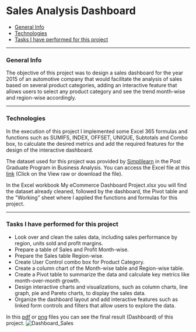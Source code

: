 # Sales Analysis Dashboard

- [General Info](https://github.com/KaroLili1/myBAPortfolio.com/tree/main/Excel%20Projects#general-info)
- [Technologies](https://github.com/KaroLili1/myBAPortfolio.com/tree/main/Excel%20Projects#technologies)
- [Tasks I have performed for this project](https://github.com/KaroLili1/myBAPortfolio.com/tree/main/Excel%20Projects#tasks-i-have-performed-for-this-project)
---

### **General Info**
The objective of this project was to design a sales dashboard for the year 2015 of an automotive company that would facilitate the analysis of sales based on several product categories, adding an interactive feature that allows users to select any product category and see the trend month-wise and region-wise accordingly.
- - -

### **Technologies**
In the execution of this project I implemented some Excel 365 formulas and functions such as SUMIFS, INDEX, OFFSET, UNIQUE, Subtotals and Combo box, to calculate the desired metrics and add the required features for the design of the interactive dashboard.

The dataset used for this project was provided by [Simplilearn](https://www.simplilearn.com/) in the Post Graduate Program in Business Analysis.  You can access the Excel file at this [link](https://github.com/KaroLili1/myBAPortfolio.com/blob/main/Excel%20Projects/MyeCommerce%20Dashboard%20Project.xlsx)  (Click on the View raw or download the file).

In the Excel workbook My eCommerce Dashboard Project.xlsx you will find the dataset already cleaned, followed by the dashboard, the Pivot table and the "Working" sheet where I applied the functions and formulas for this project.
- - -

### **Tasks I have performed for this project**
* Look over and clean the sales data, including sales performance by region, units sold and profit margins.
* Prepare a table of Sales and Profit Month-wise.
* Prepare the Sales table Region-wise.
* Create User Control combo box for Product Category.
* Create a column chart of the Month-wise table and Region-wise table.
* Create a Pivot table to summarize the data and calculate key metrics like month-over-month growth.
* Design interactive charts and visualizations, such as column charts, line graph, pie and Pareto charts, to display the sales data.
* Organize the dashboard layout and add interactive features such as linked form controls and filters that allow users to explore the data.

In this [pdf](https://github.com/KaroLili1/myBAPortfolio.com/blob/main/Excel%20Projects/MyeCommerce%20Dashboard%20Project.pdf) or [png](https://github.com/KaroLili1/myBAPortfolio.com/blob/main/Excel%20Projects/Dashboard_Sales.png) files you can see the final result (Dashboard) of this project.
![Dashboard_Sales](https://github.com/KaroLili1/myBAPortfolio.com/assets/155495785/37474f50-28fc-430c-8011-29a6ced1eb98)
